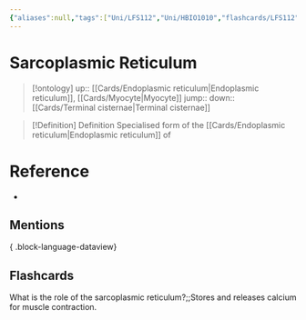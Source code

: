 ```yaml
---
{"aliases":null,"tags":["Uni/LFS112","Uni/HBIO1010","flashcards/LFS112"],"dg-publish":true,"permalink":"/cards/sarcoplasmic-reticulum/","dgPassFrontmatter":true}
---
```


# Sarcoplasmic Reticulum

> [!ontology]
> up:: [[Cards/Endoplasmic reticulum\|Endoplasmic reticulum]], [[Cards/Myocyte\|Myocyte]]
> jump:: 
> down:: [[Cards/Terminal cisternae\|Terminal cisternae]]

> [!Definition] Definition
> Specialised form of the [[Cards/Endoplasmic reticulum\|Endoplasmic reticulum]] of 

# Reference

- 

## Mentions


{ .block-language-dataview}

## Flashcards

What is the role of the sarcoplasmic reticulum?;;Stores and releases calcium for muscle contraction.
<!--SR:!2024-05-18,12,170-->